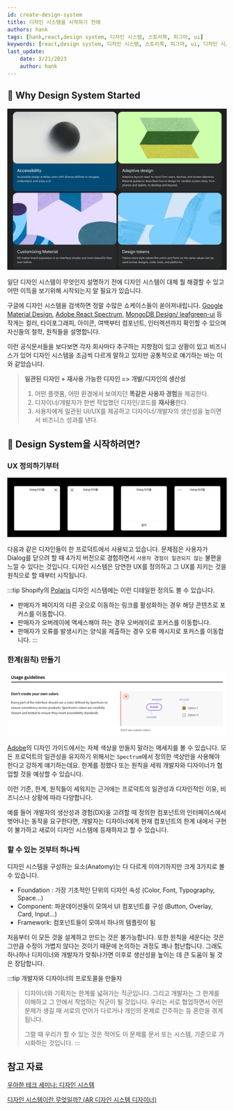 ```yaml
---
id: create-design-system
title: 디자인 시스템을 시작하기 전에
authors: hank
tags: [hank,react,design system, 디자인 시스템, 스토리북, 피그마, ui]
keywords: [react,design system, 디자인 시스템, 스토리북, 피그마, ui, 디자인 시스템은 왜 필요한지]
last_update:
    date: 3/21/2023
    author: hank
---
```



## 👹 Why Design System Started

![img.png](img.png)

일단 디자인 시스템이 무엇인지 설명하기 전에 디자인 시스템이 대체 뭘 해결할 수 있고 어떤 이득을 보기위해 시작되는지 알 필요가 있습니다.

구글에 디자인 시스템을 검색하면 정말 수많은 쇼케이스들이 쏟아져내립니다. 
[Google Material Design](https://m3.material.io/), 
[Adobe React Spectrum](https://react-spectrum.adobe.com/react-spectrum/index.html),
[MongoDB Design/ leafgreen-ui](https://www.mongodb.design/) 등 작게는 컬러, 타이포그래피, 아이콘, 여백부터 컴포넌트, 인터렉션까지
확인할 수 있으며 자신들의 철학, 원칙들을 설명합니다. 

이런 공식문서들을 보다보면 
각자 회사마다 추구하는 지향점이 있고 상황이 있고 비즈니스가 있어 디자인 시스템을 조금씩 다르게 말하고 있지만
공통적으로 얘기하는 바는 이와 같았습니다. 

> **일관된 디자인 + 재사용 가능한 디자인 => 개발/디자인의 생산성**
> 1. 어떤 플랫폼, 어떤 환경에서 보여지던 **똑같은 사용자 경험**을 제공한다.
> 2. 디자이너/개발자가 한번 작업했던 디자인/코드를 **재사용**한다.
> 3. 사용자에게 일관된 UI/UX를 제공하고 디자이너/개발자의 생산성을 높이면서 비즈니스 성과를 낸다.



## 👹 Design System을 시작하려면?

### UX 정의하기부터

![우아한 테크 세미나: 디자인 시스템에서 발췌](img_1.png)

다음과 같은 디자인들이 한 프로덕트에서 사용되고 있습니다. 문제점은 
사용자가 Dialog를 닫으려 할 때 4가지 버전으로 경험하면서 `사용자 경험이 일관되지 않는` 불편을 느낄 수 있다는 것입니다.
디자인 시스템은 당연한 UX를 정의하고 그 UX를 지키는 것을 원칙으로 할 때부터 시작됩니다.

:::tip
Shopify의 [Polaris](https://polaris.shopify.com/foundations/accessibility) 디자인 시스템에는 이런 디테일한 정의도 볼 수 있습니다.
- 판매자가 페이지의 다른 곳으로 이동하는 링크를 활성화하는 경우 해당 콘텐츠로 포커스를 이동합니다.
- 판매자가 오버레이에 액세스해야 하는 경우 오버레이로 포커스를 이동합니다.
- 판매자가 오류를 발생시키는 양식을 제출하는 경우 오류 메시지로 포커스를 이동합니다.
:::


### 한계(원칙) 만들기

![img_4.png](img_4.png)

[Adobe](https://spectrum.adobe.com/page/color-palette/)의 디자인 가이드에서는 자체 색상을 만들지 말라는 메세지를 볼 수 있습니다. 
모든 프로덕트의 일관성을 유지하기 위해서는 `Spectrum`에서 정의한 색상만을 사용해야 한다고 강하게 얘기하는데요.
한계를 정했다 또는 원칙을 세워 개발자와 디자이너가 협업할 것을 예상할 수 있습니다. 

이런 기준, 한계, 원칙들이 세워지는 근거에는 프로덕트의 일관성과 디자인적인 이유, 비즈니스나 상황에 따라 다양합니다. 

예를 들어 개발자의 생산성과 경험(DX)을 고려할 때 정의한 컴포넌트의 인터페이스에서 벗어나는 동작을 요구한다면, 개발자는 디자이너에게 현재 컴포넌트의 한계 내에서 구현이 불가하고 
새로이 디자인 시스템에 등재하자고 할 수 있습니다.


### 할 수 있는 것부터 하나씩

디자인 시스템을 구성하는 요소(Anatomy)는 다 다르게 이야기하지만 크게 3가지로 볼 수 있습니다. 
- Foundation : 가장 기초적인 단위의 디자인 속성 (Color, Font, Typography, Space...)
- Component: 파운데이션들이 모여서 UI 컴포넌트를 구성 (Button, Overlay, Card, Input...)
- Framework: 컴포넌트들이 모여서 하나의 템플릿이 됨

처음부터 이 모든 것을 설계하고 만드는 것은 불가능합니다. 또한 원칙을 세운다는 것은 그만큼 수정이 가볍지 않다는 것이기 때문에 논의하는 과정도 꽤나 험난합니다.
그래도 하나하나 디자이너와 개발자가 맞춰나가면 이후로 생산성을 높이는 데 큰 도움이 될 것은 장담합니다.

:::tip 개발자와 디자이너의 프로토콜을 만들자
> 디자이너와 기획자는 한계를 넓혀가는 직군입니다. 그리고 개발자는 그 한계를 이해하고 그 안에서 작업하는 직군이 될 것입니다.
> 우리는 서로 협업하면서 어떤 문제가 생길 때 서로의 언어가 다르거나 개인의 문제로 간주하는 등 혼란을 겪게 됩니다.
> 
> 그럴 때 우리가 할 수 있는 것은 적어도 이 문제를 문서 또는 시스템, 기준으로 가시화하는 것입니다.
:::


## 참고 자료

[우아한 테크 세미나: 디자인 시스템](https://www.youtube.com/watch?v=aVHLcQzcRbA)

[디자인 시스템이란 무엇일까? (AR 디자인 시스템 디자이너)](https://www.youtube.com/watch?v=tZUa3TwTlPA&t=50s)






